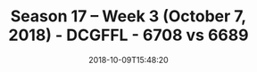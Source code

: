 ---
title: Season 17 – Week 3 (October 7, 2018) - DCGFFL - 6708 vs 6689
teams_score:
- team: 6708
  score:
- team: 6689
  score: 25
mvp: B. Sanders (White); J. Parker (Charcoal)
game-ball: P. Shilo (White); T. Biffel (Charcoal)
season: 17
week: 3
date: '2018-10-09T15:48:20'
pageid: season-17-week-3-october-7-2018-6708-vs-6689
---